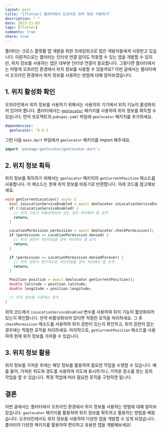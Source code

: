 ```yaml
---
layout: post
title: "[flutter] 플러터에서 오프라인 위치 정보 사용하기"
description: " "
date: 2023-11-03
tags: [flutter]
comments: true
share: true
---
```


플러터는 크로스 플랫폼 앱 개발을 위한 프레임워크로 많은 개발자들에게 사랑받고 있습니다. 이론적으로는 플러터는 인터넷 연결 없이도 작동할 수 있는 앱을 개발할 수 있지만, 위치 정보를 사용하는 앱은 대부분 인터넷 연결이 필요합니다. 그렇다면 플러터에서는 어떻게 오프라인 환경에서 위치 정보를 사용할 수 있을까요? 이번 글에서는 플러터에서 오프라인 환경에서 위치 정보를 사용하는 방법에 대해 알아보겠습니다.

## 1. 위치 활성화 확인

오프라인에서 위치 정보를 사용하기 위해서는 사용자의 기기에서 위치 기능이 활성화되어 있어야 합니다. 플러터에서는 [`geolocator`](https://pub.dev/packages/geolocator) 패키지를 사용하여 위치 정보를 획득할 수 있습니다. 먼저 프로젝트의 `pubspec.yaml` 파일에 `geolocator` 패키지를 추가하세요.

```yaml
dependencies:
  geolocator: ^8.0.1
```

그런 다음 `main.dart` 파일에서 `geolocator` 패키지를 import 해주세요.

```dart
import 'package:geolocator/geolocator.dart';
```

## 2. 위치 정보 획득

위치 정보를 획득하기 위해서는 `geolocator` 패키지의 `getCurrentPosition` 메소드를 사용합니다. 이 메소드는 현재 위치 정보를 비동기로 반환합니다. 아래 코드를 참고해보세요.

```dart
void getCurrentLocation() async {
  bool isLocationServiceEnabled = await Geolocator.isLocationServiceEnabled();
  if (!isLocationServiceEnabled) {
    // 위치 기능이 비활성화되어 있는 경우 처리해야 할 로직
    return;
  }

  LocationPermission permission = await Geolocator.checkPermission();
  if (permission == LocationPermission.denied) {
    // 위치 권한이 차단되었을 경우 처리해야 할 로직
    return;
  }

  if (permission == LocationPermission.deniedForever) {
    // 위치 권한이 영구적으로 차단되었을 경우 처리해야 할 로직
    return;
  }

  Position position = await Geolocator.getCurrentPosition();
  double latitude = position.latitude;
  double longitude = position.longitude;

  // 위치 정보를 사용하는 로직
}
```

위의 코드에서 `isLocationServiceEnabled` 변수를 사용하여 위치 기능이 활성화되어 있는지 확인합니다. 만약 비활성화되어 있다면 적절한 로직을 처리하세요. 그 후 `checkPermission` 메소드를 사용하여 위치 권한이 있는지 확인하고, 위치 권한이 없는 경우에는 적절한 로직을 처리하세요. 마지막으로, `getCurrentPosition` 메소드를 사용하여 현재 위치 정보를 가져올 수 있습니다.

## 3. 위치 정보 활용

위치 정보를 가져온 후에는 해당 정보를 활용하여 필요한 작업을 수행할 수 있습니다. 예를 들어, 가져온 위도와 경도를 사용하여 지도에 표시하거나, 가까운 장소를 찾는 등의 작업을 할 수 있습니다. 특정 작업에 따라 필요한 로직을 구현하면 됩니다.

## 결론

이번 글에서는 플러터에서 오프라인 환경에서 위치 정보를 사용하는 방법에 대해 알아보았습니다. `geolocator` 패키지를 활용하여 위치 정보를 획득하고 활용하는 방법을 배웠습니다. 오프라인에서도 위치 정보를 사용하여 다양한 앱을 개발할 수 있게 되었습니다. 플러터의 다양한 패키지를 활용하여 편리하고 유용한 앱을 개발해보세요!